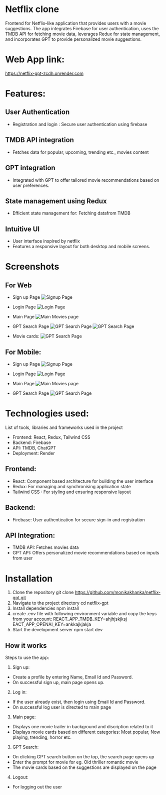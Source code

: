 # Netflix clone

Frontend for Netflix-like application that provides users with a movie suggestions. The app integrates Firebase for user authentication, uses the TMDB API for fetching movie data, leverages Redux for state management, and incorporates GPT to provide personalized movie suggestions.

# Web App link:

https://netflix-gpt-zcdh.onrender.com

# Features:

## User Authentication

- Registration and login : Secure user authentication using firebase

## TMDB API integration

- Fetches data for popular, upcoming, trending etc., movies content

## GPT integration

- Integrated with GPT to offer tailored movie recommendations based on user preferences.

## State management using Redux

- Efficient state management for: Fetching datafrom TMDB

## Intuitive UI

- User interface inspired by netflix
- Features a responsive layout for both desktop and mobile screens.

# Screenshots

## For Web

- Sign up Page
  ![Signup Page](netflix-img/SignupPage.png)

- Login Page
  ![Login Page](netflix-img/SigninPage.png)

- Main Page
  ![Main Movies page](netflix-img/MainPage.png)

- GPT Search Page
  ![GPT Search Page](netflix-img/GptSearchPage.png)
  ![GPT Search Page](netflix-img/GptSearchPage2.png)
- Movie cards:
  ![GPT Search Page](netflix-img/MovieCards.png)

## For Mobile:

- Sign up Page
  ![Signup Page](netflix-img/Mobile-SignUpPage.png)

- Login Page
  ![Login Page](netflix-img/Mobile-SignInPage.png)

- Main Page
  ![Main Movies page](netflix-img/Mobile-MainPage.png)

- GPT Search Page
  ![GPT Search Page](netflix-img/Mobile-GptSearchPage.png)

# Technologies used:

List of tools, libraries and frameworks used in the project

- Frontend: React, Redux, Tailwind CSS
- Backend: Firebase
- API: TMDB, ChatGPT
- Deployment: Render

## Frontend:

- React: Component based architecture for building the user interface
- Redux: For managing and synchronising application state
- Tailwind CSS : For styling and ensuring responsive layout

## Backend:

- Firebase: User authentication for secure sign-in and registration

## API Integration:

- TMDB API: Fetches movies data
- GPT API: Offers personalized movie recommendations based on inputs from user

# Installation

1. Clone the repository
   git clone https://github.com/monikakhanka/netflix-gpt.git
2. Navigate to the project directory
   cd netflix-gpt
3. Install dependencies
   npm install
4. create .env file with following environment variable and copy the keys from your account:
   REACT_APP_TMDB_KEY=ahjhjskjksj
   EACT_APP_OPENAI_KEY=ankkajkjakja
5. Start the development server
   npm start dev

## How it works

Steps to use the app:

1. Sign up:

- Create a profile by entering Name, Email Id and Password.
- On successful sign up, main page opens up.

2. Log in:

- If the user already exist, then login using Email Id and Password.
- On successful log user is directed to main page

3. Main page:

- Displays one movie trailer in background and discription related to it
- Displays movie cards based on different categories: Most popular, Now playing, trending, horror etc.

3. GPT Search:

- On clicking GPT search button on the top, the search page opens up
- Enter the prompt for movie for eg. Old thriller romantic movie
- The movie cards based on the suggestions are displayed on the page

4. Logout:

- For logging out the user
